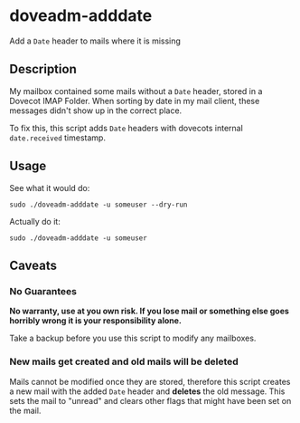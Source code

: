 # doveadm-adddate

Add a `Date` header to mails where it is missing

## Description

My mailbox contained some mails without a `Date` header, stored in a Dovecot IMAP Folder.
When sorting by date in my mail client, these messages didn't show up in the correct place.

To fix this, this script adds `Date` headers with dovecots internal `date.received`
timestamp.

## Usage

See what it would do:
```
sudo ./doveadm-adddate -u someuser --dry-run
```

Actually do it:
```
sudo ./doveadm-adddate -u someuser
```

## Caveats

### No Guarantees

**No warranty, use at you own risk. If you lose mail or something else goes horribly
wrong it is your responsibility alone.**

Take a backup before you use this script to modify any mailboxes.

### New mails get created and old mails will be deleted

Mails cannot be modified once they are stored, therefore this script creates a new mail
with the added `Date` header and **deletes** the old message. This sets the mail to "unread"
and clears other flags that might have been set on the mail.
